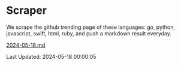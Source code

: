 # Scraper

We scrape the github trending page of these languages: go, python, javascript, swift, html, ruby, and push a markdown result everyday.

[2024-05-18.md](https://github.com/henson/Scraper/blob/master/2024-05-18.md)

Last Updated: 2024-05-18 00:00:05